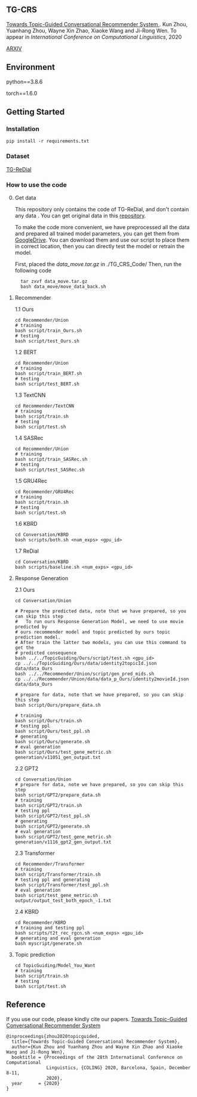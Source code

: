 ## TG-CRS

[Towards Topic-Guided Conversational Recommender System ](https://github.com/RUCAIBox/TG-ReDial).
Kun Zhou, Yuanhang Zhou, Wayne Xin Zhao, Xiaoke Wang and Ji-Rong Wen.
To appear in *International Conference on Computational Linguistics*, 2020

[ARXIV](https://arxiv.org/abs/2010.04125)



## Environment

python==3.8.6

torch==1.6.0



## Getting Started
### Installation

```
pip install -r requirements.txt
```



### Dataset

[TG-ReDial](https://github.com/RUCAIBox/TG-ReDial)



### How to use the code

0. Get data

   This repository only contains the code of TG-ReDial, and don't contain any data . You can get original data in this [repository](https://github.com/RUCAIBox/TG-ReDial). 

   To make the code more convenient, we have preprocessed all the data and prepared all trained model parameters, you can get them from [GoogleDrive](https://drive.google.com/drive/folders/14MBg4UfWwWL2nuTJtOmVL0QP9-zw_4hJ?usp=sharing). You can download them and use our script to place them in correct location,  then you can directly test the model or retrain the model.  

   First, placed the *data_move.tar.gz* in ./TG_CRS_Code/
   Then, run the following code
    ```
      tar zxvf data_move.tar.gz
      bash data_move/move_data_back.sh
    ```

1. Recommender

    1.1 Ours
    
    ```
    cd Recommender/Union
    # training
    bash script/train_Ours.sh
    # testing
    bash script/test_Ours.sh
    ```
    1.2 BERT
    
    ```
    cd Recommender/Union
    # training
    bash script/train_BERT.sh
    # testing
    bash script/test_BERT.sh
    ```
    1.3 TextCNN
    ```
    cd Recommender/TextCNN
    # training
    bash script/train.sh
    # testing
    bash script/test.sh
    ```
    1.4 SASRec
    ```
    cd Recommender/Union
    # training
    bash script/train_SASRec.sh
    # testing
    bash script/test_SASRec.sh
    ```
    1.5 GRU4Rec
    ```
    cd Recommender/GRU4Rec
    # training
    bash script/train.sh
    # testing
    bash script/test.sh
    ```
    1.6 KBRD
    ```
    cd Conversation/KBRD 
    bash scripts/both.sh <num_exps> <gpu_id>
    ```
    1.7 ReDial
    ```
    cd Conversation/KBRD 
    bash scripts/baseline.sh <num_exps> <gpu_id>
    ```
2. Response Generation

	2.1 Ours
   
    ```
    cd Conversation/Union
    
    # Prepare the predicted data, note that we have prepared, so you can skip this step
    #	To run ours Response Generation Model, we need to use movie predicted by 
    # ours recommender model and topic predicted by ours topic prediction model. 
    # After train the latter two models, you can use this command to get the 
    # predicted consequence
    bash ../../TopicGuiding/Ours/script/test.sh <gpu_id>
    cp ../../TopicGuiding/Ours/data/identity2topicId.json data/data_Ours
    bash ../../Recommender/Union/script/gen_pred_mids.sh
    cp ../../Recommender/Union/data/data_p_Ours/identity2movieId.json data/data_Ours
    
    # prepare for data, note that we have prepared, so you can skip this step
    bash script/Ours/prepare_data.sh
    
    # training
    bash script/Ours/train.sh
    # testing ppl
    bash script/Ours/test_ppl.sh
    # generating
    bash script/Ours/generate.sh
    # eval generation
    bash script/Ours/test_gene_metric.sh generation/v11051_gen_output.txt
    ```
    2.2 GPT2
    ```
    cd Conversation/Union
    # prepare for data, note we have prepared, so you can skip this step
    bash script/GPT2/prepare_data.sh
    # training
    bash script/GPT2/train.sh
    # testing ppl
    bash script/GPT2/test_ppl.sh
    # generating
    bash script/GPT2/generate.sh
    # eval generation
    bash script/GPT2/test_gene_metric.sh generation/v1116_gpt2_gen_output.txt
    ```
    2.3 Transformer
    ```
    cd Recommender/Transformer
    # training
    bash script/Transformer/train.sh
    # testing ppl and generating
    bash script/Transformer/test_ppl.sh
	# eval generation
	bash script/test_gene_metric.sh output/output_test_both_epoch_-1.txt
	 ```
	 2.4 KBRD
	 ```
    cd Recommender/KBRD
    # training and testing ppl
    bash scripts/t2t_rec_rgcn.sh <num_exps> <gpu_id>
    # generating and eval generation
    bash myscript/generate.sh 
	 ```
3. Topic prediction

   ```
   cd TopicGuiding/Model_You_Want
   # training
   bash script/train.sh
   # testing
   bash script/test.sh
   ```



## Reference

If you use our code, please kindly cite our papers. [Towards Topic-Guided Conversational Recommender System](https://arxiv.org/abs/2010.04125)

```
@inproceedings{zhou2020topicguided,
  title={Towards Topic-Guided Conversational Recommender System}, 
  author={Kun Zhou and Yuanhang Zhou and Wayne Xin Zhao and Xiaoke Wang and Ji-Rong Wen},
  booktitle = {Proceedings of the 28th International Conference on Computational
               Linguistics, {COLING} 2020, Barcelona, Spain, December 8-11,
               2020},
  year      = {2020}
}
```